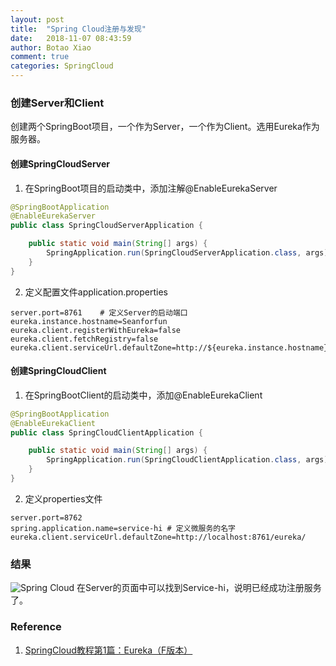 ```yaml
---
layout: post
title:  "Spring Cloud注册与发现"
date:   2018-11-07 08:43:59
author: Botao Xiao
comment: true
categories: SpringCloud
---
```

### 创建Server和Client
创建两个SpringBoot项目，一个作为Server，一个作为Client。选用Eureka作为服务器。

#### 创建SpringCloudServer
1. 在SpringBoot项目的启动类中，添加注解@EnableEurekaServer
```Java
@SpringBootApplication
@EnableEurekaServer
public class SpringCloudServerApplication {

	public static void main(String[] args) {
		SpringApplication.run(SpringCloudServerApplication.class, args);
	}
}
```

2. 定义配置文件application.properties
```Properties
server.port=8761	# 定义Server的启动端口
eureka.instance.hostname=Seanforfun
eureka.client.registerWithEureka=false
eureka.client.fetchRegistry=false
eureka.client.serviceUrl.defaultZone=http://${eureka.instance.hostname}:${server.port}/eureka/
```

#### 创建SpringCloudClient
1. 在SpringBootClient的启动类中，添加@EnableEurekaClient
```Java
@SpringBootApplication
@EnableEurekaClient
public class SpringCloudClientApplication {

	public static void main(String[] args) {
		SpringApplication.run(SpringCloudClientApplication.class, args);
	}
}
```

2. 定义properties文件
```Properties
server.port=8762
spring.application.name=service-hi # 定义微服务的名字
eureka.client.serviceUrl.defaultZone=http://localhost:8761/eureka/
```

### 结果
![Spring Cloud](https://i.imgur.com/UVakJZt.png)
在Server的页面中可以找到Service-hi，说明已经成功注册服务了。


### Reference
1. [SpringCloud教程第1篇：Eureka（F版本）](https://www.fangzhipeng.com/springcloud/2018/08/30/sc-f1-eureka/)
